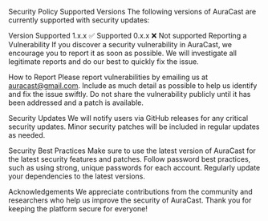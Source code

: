 Security Policy
Supported Versions
The following versions of AuraCast are currently supported with security updates:

Version	Supported
1.x.x	✅ Supported
0.x.x	❌ Not supported
Reporting a Vulnerability
If you discover a security vulnerability in AuraCast, we encourage you to report it as soon as possible. We will investigate all legitimate reports and do our best to quickly fix the issue.

How to Report
Please report vulnerabilities by emailing us at auracast@gmail.com. Include as much detail as possible to help us identify and fix the issue swiftly.
Do not share the vulnerability publicly until it has been addressed and a patch is available.

Security Updates
We will notify users via GitHub releases for any critical security updates.
Minor security patches will be included in regular updates as needed.

Security Best Practices
Make sure to use the latest version of AuraCast for the latest security features and patches.
Follow password best practices, such as using strong, unique passwords for each account.
Regularly update your dependencies to the latest versions.

Acknowledgements
We appreciate contributions from the community and researchers who help us improve the security of AuraCast. Thank you for keeping the platform secure for everyone!

